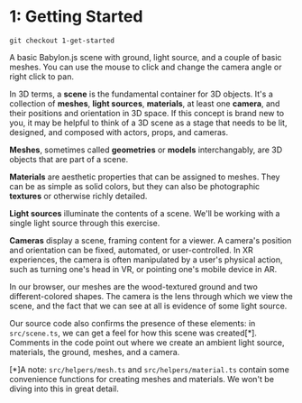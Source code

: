 # 1: Getting Started

`git checkout 1-get-started`

A basic Babylon.js scene with ground, light source, and a couple of basic meshes. You can use the mouse to click and change the camera angle or right click to pan.

In 3D terms, a **scene** is the fundamental container for 3D objects. It's a collection of **meshes**, **light sources**, **materials**, at least one **camera**, and their positions and orientation in 3D space. If this concept is brand new to you, it may be helpful to think of a 3D scene as a stage that needs to be lit, designed, and composed with actors, props, and cameras.

**Meshes**, sometimes called **geometries** or **models** interchangably, are 3D objects that are part of a scene.

**Materials** are aesthetic properties that can be assigned to meshes. They can be as simple as solid colors, but they can also be photographic **textures** or otherwise richly detailed.

**Light sources** illuminate the contents of a scene. We'll be working with a single light source through this exercise.

**Cameras** display a scene, framing content for a viewer. A camera's position and orientation can be fixed, automated, or user-controlled. In XR experiences, the camera is often manipulated by a user's physical action, such as turning one's head in VR, or pointing one's mobile device in AR.

In our browser, our meshes are the wood-textured ground and two different-colored shapes. The camera is the lens through which we view the scene, and the fact that we can see at all is evidence of some light source.

Our source code also confirms the presence of these elements: in `src/scene.ts`, we can get a feel for how this scene was created[*]. Comments in the code point out where we create an ambient light source, materials, the ground, meshes, and a camera.



[*]A note: `src/helpers/mesh.ts` and `src/helpers/material.ts` contain some convenience functions for creating meshes and materials. We won't be diving into this in great detail.
